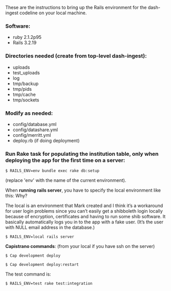 These are the instructions to bring up the Rails environment for the dash-ingest codeline on your local machine.

### Software:

* ruby 2.1.2p95
* Rails 3.2.19

### Directories needed (create from top-level dash-ingest):

* uploads
* test_uploads
* log
* tmp/backup
* tmp/pids
* tmp/cache
* tmp/sockets 

### Modify as needed:

* config/database.yml
* config/datashare.yml
* config/merritt.yml
* deploy.rb (if doing deployment) 

### Run Rake task for populating the institution table, only when deploying the app for the first time on a server:

````
$ RAILS_ENV=env bundle exec rake db:setup
```` 
(replace 'env' with the name of the current environment).


When **running rails server**, you have to specify the local environment like this:  Why?

The local is an environment that Mark created and I think it’s a workaround for user login problems since you can’t easily get a shibboleth login locally because of encryption, certificates and having to run some shib software.  It basically automatically logs you in to the app with a fake user. (It’s the user with NULL email address in the database.)

````
$ RAILS_ENV=local rails server
````

**Capistrano commands**: (from your local if you have ssh on the server)

````
$ Cap development deploy

$ Cap development deploy:restart
````

The test command is:

````
$ RAILS_ENV=test rake test:integration
````